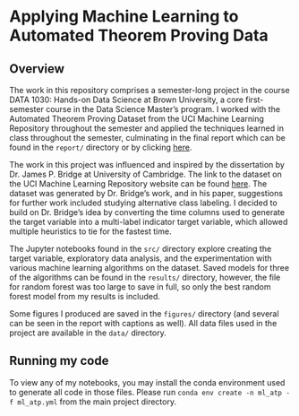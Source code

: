 # Applying Machine Learning to Automated Theorem Proving Data

## Overview
The work in this repository comprises a semester-long project in the course DATA 1030: Hands-on Data Science at Brown University, a core first-semester course in the Data Science Master’s program. I worked with the Automated Theorem Proving Dataset from the UCI Machine Learning Repository throughout the semester and applied the techniques learned in class throughout the semester, culminating in the final report which can be found in the `report/` directory or by clicking [here](https://github.com/elizabeth-c-chen/data1030-ML-theorem-proving/blob/master/report/Final_Project_Report.pdf).

The work in this project was influenced and inspired by the dissertation by Dr. James P. Bridge at University of Cambridge.  The link to the dataset on the UCI Machine Learning Repository website can be found [here](https://archive.ics.uci.edu/ml/datasets/First-order+theorem+proving). The dataset was generated by Dr. Bridge’s work, and in his paper, suggestions for further work included studying alternative class labeling.
I decided to build on Dr. Bridge’s idea by converting the time columns used to generate the target variable into a multi-label indicator target variable, which allowed multiple heuristics to tie for the fastest time. 

The Jupyter notebooks found in the `src/` directory explore creating the target variable, exploratory data analysis, and the experimentation with various machine learning algorithms on the dataset. Saved models for three of the algorithms can be found in the `results/` directory, however, the file for random forest was too large to save in full, so only the best random forest model from my results is included.

Some figures I produced are saved in the `figures/` directory (and several can be seen in the report with captions as well). All data files used in the project are available in the `data/` directory.

## Running my code
To view any of my notebooks, you may install the conda environment used to generate all code in those files. Please run `conda env create -n ml_atp -f ml_atp.yml` from the main project directory. 
